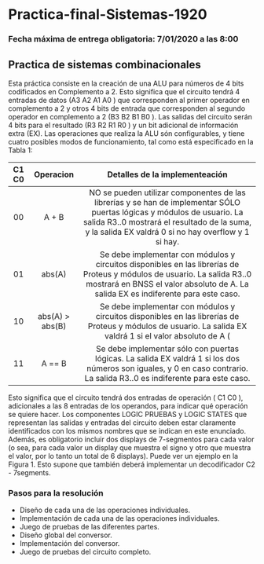 # Practica-final-Sistemas-1920

### Fecha máxima de entrega obligatoria: 7/01/2020 a las 8:00

## Practica de sistemas combinacionales

Esta práctica consiste en la creación de una ALU para números de 4 bits codificados en Complemento a 2. Esto significa que el circuito tendrá 4 entradas de datos (A3 A2 A1 A0 ) que corresponden al primer operador en complemento a 2 y otros 4 bits de entrada que corresponden al segundo operador en complemento a 2 (B3 B2 B1 B0 ). Las salidas del circuito serán 4 bits para el resultado (R3 R2 R1 R0 ) y un bit adicional de información extra (EX). Las operaciones que realiza la ALU són configurables, y tiene cuatro posibles modos de funcionamiento, tal como está especificado en la Tabla 1:

| C1 C0  |   Operacion    | Detalles de la implementeación|
|:--------:|:----------------:|:--------------------------------------------------------------------------------------------------------------------------------------------------------------------------------------------------------------------------------------------------------------------------------------:|
|00|A + B|NO se pueden utilizar componentes de las librerías y se han de implementar SÓLO puertas lógicas y módulos de usuario. La salida R3..0 mostrará el resultado de la suma, y la salida EX valdrá 0 si no hay overflow y 1 si hay.|
|01| abs(A) | Se debe implementar con módulos y circuitos disponibles en las librerías de Proteus y módulos de usuario. La salida R3..0 mostrará en BNSS el valor absoluto de A. La salida EX es indiferente para este caso.|
|10| abs(A) > abs(B)| Se debe implementar con módulos y circuitos disponibles en las librerías de Proteus y módulos de usuario. La salida EX valdrá 1 si el valor absoluto de A (| A |) es mayor que el valor absoluto de B (| B |), y 0 en caso contrario. La salida R3..0 es indiferente para este caso.|
|11 |     A == B     | Se debe implementar sólo con puertas lógicas. La salida EX valdrá 1 si los dos números son iguales, y 0 en caso contrario. La salida R3..0 es indiferente para este caso.|

Esto significa que el circuito tendrá dos entradas de operación ( C1 C0 ), adicionales a las 8 entradas de los operandos, para indicar qué operación se quiere hacer. Los componentes LOGIC PRUEBAS y LOGIC STATES que representan las salidas y entradas del circuito deben estar claramente identificados con los mismos nombres que se indican en este enunciado. Además, es obligatorio incluir dos displays de 7-segmentos para cada valor (o sea, para cada valor un display que muestra el signo y otro que muestra el valor, por lo tanto un total de 6 displays). Puede ver un ejemplo en la Figura 1. Esto supone que también deberá implementar un decodificador C2 - 7segments.

### Pasos para la resolución

- Diseño de cada una de las operaciones individuales.
- Implementación de cada una de las operaciones individuales.
- Juego de pruebas de las diferentes partes.
- Diseño global del conversor.
- Implementación del conversor.
- Juego de pruebas del circuito completo.

